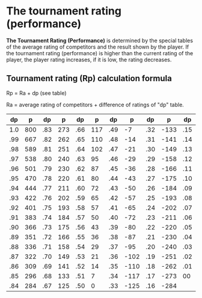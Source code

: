 The tournament rating (performance)
===================================

**The Tournament Rating (Performance)** is determined by the special tables of the average rating of competitors and the result shown by the player. If the tournament rating (performance) is higher than the current rating of the player, the player rating increases, if it is low, the rating decreases.

Tournament rating (Rp) calculation formula
------------------------------------------

Rp = Ra + dp (see table)

Ra = average rating of competitors + difference of ratings of "dp" table.

| dp  |  p  | dp  |  p  | dp  |  p   | dp  |  p   | dp  |  p   | dp  |  p   |
| --- | --- | --- | --- | --- | ---  | --- | ---  | --- | ---  | --- | ---  |
| 1.0 | 800 | .83 | 273 | .66 | 117  | .49 |  -7  | .32 | -133 | .15 | -296 |
| .99 | 667 | .82 | 262 | .65 | 110  | .48 | -14  | .31 | -141 | .14 | -309 |
| .98 | 589 | .81 | 251 | .64 | 102  | .47 | -21  | .30 | -149 | .13 | -322 |
| .97 | 538 | .80 | 240 | .63 |  95  | .46 | -29  | .29 | -158 | .12 | -336 |
| .96 | 501 | .79 | 230 | .62 |  87  | .45 | -36  | .28 | -166 | .11 | -351 |
| .95 | 470 | .78 | 220 | .61 |  80  | .44 | -43  | .27 | -175 | .10 | -366 |
| .94 | 444 | .77 | 211 | .60 |  72  | .43 | -50  | .26 | -184 | .09 | -383 |
| .93 | 422 | .76 | 202 | .59 |  65  | .42 | -57  | .25 | -193 | .08 | -401 |
| .92 | 401 | .75 | 193 | .58 |  57  | .41 | -65  | .24 | -202 | .07 | -422 |
| .91 | 383 | .74 | 184 | .57 |  50  | .40 | -72  | .23 | -211 | .06 | -444 |
| .90 | 366 | .73 | 175 | .56 |  43  | .39 | -80  | .22 | -220 | .05 | -470 |
| .89 | 351 | .72 | 166 | .55 |  36  | .38 | -87  | .21 | -230 | .04 | -501 |
| .88 | 336 | .71 | 158 | .54 |  29  | .37 | -95  | .20 | -240 | .03 | -538 |
| .87 | 322 | .70 | 149 | .53 |  21  | .36 | -102 | .19 | -251 | .02 | -589 |
| .86 | 309 | .69 | 141 | .52 |  14  | .35 | -110 | .18 | -262 | .01 | -677 |
| .85 | 296 | .68 | 133 | .51 |   7  | .34 | -117 | .17 | -273 | 00  | -800 |
| .84 | 284 | .67 | 125 | .50 |   0  | .33 | -125 | .16 | -284 |     |      |
